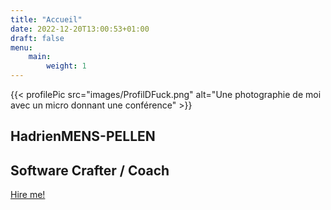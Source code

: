 ```yaml
---
title: "Accueil"
date: 2022-12-20T13:00:53+01:00
draft: false
menu: 
    main:
        weight: 1
---
```

<section id="home">
    {{< profilePic src="images/ProfilDFuck.png" alt="Une photographie de moi avec un micro donnant une conférence" >}}
    <div class="left">
        <h1><span>Hadrien</span><span>MENS-PELLEN</span></h1>  
        <h2>Software Crafter / Coach</h2>
        <a href="mailto:pro@hadrienmp.fr?subject=Prise de contact&body=Aimeriez-vous du coaching, du développement, une intervention gratuite courte ? Comment voulez-vous que je vous recontacte ?mailto:pro@hadrienmp.fr?subject=Prise de contact&body=Aimeriez-vous du coaching, du développement, une intervention gratuite courte ? Comment voulez-vous que je vous recontacte" class="cta">Hire me!</a>
    </div>
</section>
